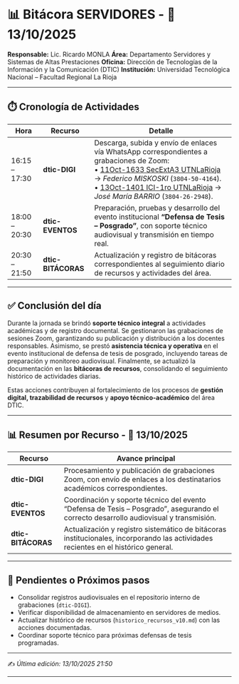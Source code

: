 # 📊 Bitácora SERVIDORES - 📅 13/10/2025

**Responsable:** Lic. Ricardo MONLA
**Área:** Departamento Servidores y Sistemas de Altas Prestaciones
**Oficina:** Dirección de Tecnologías de la Información y la Comunicación (DTIC)
**Institución:** Universidad Tecnológica Nacional – Facultad Regional La Rioja

---

## ⏱️ Cronología de Actividades

| Hora          | Recurso            | Detalle |
| ------------- | ------------------ | ------- |
| 16:15 – 17:30 | **dtic-DIGI**      | Descarga, subida y envío de enlaces vía WhatsApp correspondientes a grabaciones de Zoom:<br>• [11Oct-1633 SecExtA3 UTNLaRioja](https://youtu.be/Kwm5dUSzx4k) → *Federico MISKOSKI* (`3804-50-4164`).<br>• [13Oct-1401 ICI-1ro UTNLaRioja](https://youtu.be/1LlEdIytdk8) → *José María BARRIO* (`3804-26-2948`). |
| 18:00 – 20:30 | **dtic-EVENTOS**   | Preparación, pruebas y desarrollo del evento institucional **“Defensa de Tesis – Posgrado”**, con soporte técnico audiovisual y transmisión en tiempo real. |
| 20:30 – 21:50 | **dtic-BITÁCORAS** | Actualización y registro de bitácoras correspondientes al seguimiento diario de recursos y actividades del área. |

---

## ✅ Conclusión del día

Durante la jornada se brindó **soporte técnico integral** a actividades académicas y de registro documental.
Se gestionaron las grabaciones de sesiones Zoom, garantizando su publicación y distribución a los docentes responsables.
Asimismo, se prestó **asistencia técnica y operativa** en el evento institucional de defensa de tesis de posgrado, incluyendo tareas de preparación y monitoreo audiovisual.
Finalmente, se actualizó la documentación en las **bitácoras de recursos**, consolidando el seguimiento histórico de actividades diarias.

Estas acciones contribuyen al fortalecimiento de los procesos de **gestión digital, trazabilidad de recursos** y **apoyo técnico-académico** del área DTIC.

---

## 📊 Resumen por Recurso - 📅 13/10/2025

| Recurso            | Avance principal |
| ------------------ | ---------------- |
| **dtic-DIGI**      | Procesamiento y publicación de grabaciones Zoom, con envío de enlaces a los destinatarios académicos correspondientes. |
| **dtic-EVENTOS**   | Coordinación y soporte técnico del evento “Defensa de Tesis – Posgrado”, asegurando el correcto desarrollo audiovisual y transmisión. |
| **dtic-BITÁCORAS** | Actualización y registro sistemático de bitácoras institucionales, incorporando las actividades recientes en el histórico general. |

---

## 📌 Pendientes o Próximos pasos

* Consolidar registros audiovisuales en el repositorio interno de grabaciones (`dtic-DIGI`).
* Verificar disponibilidad de almacenamiento en servidores de medios.
* Actualizar histórico de recursos (`historico_recursos_v10.md`) con las acciones documentadas.
* Coordinar soporte técnico para próximas defensas de tesis programadas.

---

✍️ *Última edición: 13/10/2025 21:50*

---
